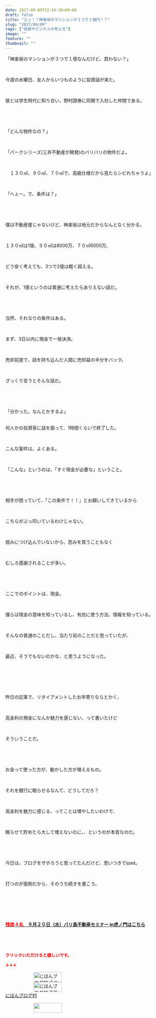 ```yaml
---
date: 2017-09-09T23:34:36+09:00
draft: false
title: "エッ！？神楽坂のマンションが３つで１億円！？"
slug: "2017/09/09"
tags: ["投資やビジネスの考え方"]
image: ""
feature: ""
thumbnail: ""
---
```

<p>「神楽坂のマンションが３つで１億なんだけど、買わない？」</p><p> </p><p>今週の水曜日、友人からいつものように投資話が来た。</p><p> </p><p>彼とは学生時代に知り合い、野村證券に同期で入社した仲間である。</p><p> </p><p> </p><p>「どんな物件なの？」</p><p> </p><p>「パークシリーズ(三井不動産が開発)のバリバリの物件だよ。</p><p> </p><p>　１３０㎡、９０㎡、７０㎡で、高級仕様だから見たらシビれちゃうよ」</p><p> </p><p>「へぇー。で、条件は？」</p><p> </p><p> </p><p>僕は不動産屋じゃないけど、神楽坂は地元だからなんとなく分かる。</p><p> </p><p>１３０㎡は1億、９０㎡は8000万、７０㎡6000万、</p><p> </p><p>どう安く考えても、3つで2億は軽く超える。</p><p> </p><p>それが、1億というのは普通に考えたらありえない話だ。</p><p> </p><p> </p><p>当然、それなりの条件はある。</p><p> </p><p>まず、3日以内に現金で一発決済。</p><p> </p><p>売却前提で、話を持ち込んだ人間に売却益の半分をバック。</p><p> </p><p>ざっくり言うとそんな話だ。</p><p> </p><p> </p><p>「分かった。なんとかするよ」</p><p><br/>何人かの投資家に話を振って、1時間くらいで終了した。</p><p> </p><p>こんな案件は、よくある。</p><p> </p><p>「こんな」というのは、「すぐ現金が必要な」ということ。</p><p> </p><p> </p><p>相手が困っていて、「この条件で！！」とお願いしてきているから</p><p> </p><p>こちらがぶっ叩いているわけじゃない。</p><p> </p><p>弱みにつけ込んでいないから、怨みを買うこともなく</p><p> </p><p>むしろ感謝されることが多い。</p><p> </p><p> </p><p>ここでのポイントは、現金。</p><p> </p><p>僕らは現金の意味を知っているし、有効に使う方法、情報を知っている。</p><p> </p><p>そんなの普通のことだし、当たり前のことだと思っていたが、</p><p> </p><p>最近、そうでもないのかな、と思うようになった。</p><p> </p><p> </p><p> </p><p>昨日の記事で、リタイアメントしたお年寄りならとかく、</p><p> </p><p>高金利の預金になんか魅力を感じない、って書いたけど</p><p> </p><p>そういうことだ。</p><p> </p><p> </p><p>お金って使った方が、動かした方が増えるもの。</p><p> </p><p>それを銀行に眠らせるなんて、どうしてだろ？</p><p> </p><p>高金利を魅力に感じる、ってことは増やしたいわけで、</p><p> </p><p>眠らせて貯めたら大して増えないのに、、というのが本音なのだ。</p><p> </p><p> </p><p>今日は、ブログをザボろうと思ってたんだけど、思いつきでipad。</p><p> </p><p>打つのが面倒だから、そのうち続きを書こう。</p><p> </p><p> </p><p> </p><p><span style="font-weight: bold;"><span style="text-decoration: underline;"><a href="iin.co.jp" target="_blank"><span style="color: rgb(255, 0, 0);">残席４名</span>　９月２０日（水）バリ島不動産セミナー in虎ノ門はこちら</a></span></span></p><p> </p><p> </p><p><font color="#ff0000" size="2"><strong>クリックいただけると嬉しいです。</strong></font></p><p><font color="#ff0000" size="2"><strong>↓↓↓</strong></font></p><p><a href="ranking.html?p_cid=01260127" id="&amp;blogmura_banner" target="_blank"><img alt="にほんブログ村 その他生活ブログ 不動産投資へ" border="0" height="31" src="data:image/svg+xml;charset=utf-8,%3Csvg%20xmlns%3D%22http%3A%2F%2Fwww.w3.org%2F2000%2Fsvg%22%20title%3D%22Placeholder%20for%20Images%22%20role%3D%22presentation%22%20viewBox%3D%220%200%2088%2031%22%20%2F%3E" width="88" data-src="//life.blogmura.com/hudousantoushi/img/hudousantoushi88_31.gif" style="aspect-ratio: auto 88 / 31;"/><noscript><img alt="にほんブログ村 その他生活ブログ 不動産投資へ" border="0" height="31" src="//life.blogmura.com/hudousantoushi/img/hudousantoushi88_31.gif" width="88"></noscript></a><br/><a href="ranking.html?p_cid=01260127" target="_blank"><img alt="にほんブログ村 海外生活ブログ バリ島情報へ" border="0" height="31" src="data:image/svg+xml;charset=utf-8,%3Csvg%20xmlns%3D%22http%3A%2F%2Fwww.w3.org%2F2000%2Fsvg%22%20title%3D%22Placeholder%20for%20Images%22%20role%3D%22presentation%22%20viewBox%3D%220%200%2088%2031%22%20%2F%3E" width="88" data-src="https://img-proxy.blog-video.jp/images?url=http%3A%2F%2Foverseas.blogmura.com%2Fbali%2Fimg%2Fbali88_31.gif" style="aspect-ratio: auto 88 / 31;"/><noscript><img alt="にほんブログ村 海外生活ブログ バリ島情報へ" border="0" height="31" src="https://img-proxy.blog-video.jp/images?url=http%3A%2F%2Foverseas.blogmura.com%2Fbali%2Fimg%2Fbali88_31.gif" width="88"></noscript></a><br/><a href="ranking.html?p_cid=01260127" target="_blank">にほんブログ村</a></p><p><a href="link.php?1804582" title="人気ブログランキングへ"><img border="0" height="31" src="data:image/svg+xml;charset=utf-8,%3Csvg%20xmlns%3D%22http%3A%2F%2Fwww.w3.org%2F2000%2Fsvg%22%20title%3D%22Placeholder%20for%20Images%22%20role%3D%22presentation%22%20viewBox%3D%220%200%2088%2031%22%20%2F%3E" width="88" data-src="https://blog.with2.net/img/banner/banner_22.gif" style="aspect-ratio: auto 88 / 31;"/><noscript><img border="0" height="31" src="https://blog.with2.net/img/banner/banner_22.gif" width="88"></noscript></a></p><p> </p><p> </p><p> </p>

